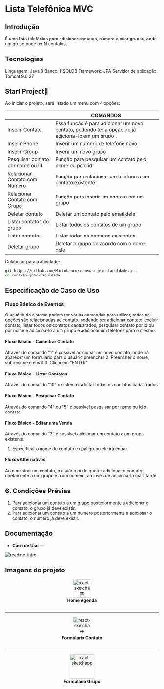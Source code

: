 



# Lista Telefônica MVC


## Introdução

É uma lista telefônica para adicionar contatos, número e criar grupos, onde um grupo pode ter N contatos.

## Tecnologias

Linguagem: Java 8
Banco: HSQLDB
Framework: JPA
Servidor de aplicação: Tomcat 9.0.27



## Start Project🏃‍

Ao iniciar o projeto, será listado um menu com 4 opções:

| |COMANDOS|
|---|---|
Inserir Contato|Essa função é para adicionar um novo contato, podendo ter a opção de já adiciona-lo em um grupo . | |
Inserir Phone | Inserir um número de telefone novo.||
Inserir Group | Inserir um novo grupo  | |
Pesquisar contato por nome ou Id| Função para pesquisar um contato pelo nome ou pelo id  ||
Relacionar Contato com Numero| Função para relacionar um telefone a um contato existente  ||
Relacionar Contato com Grupo| Função para inserir um contato em um grupo  ||
Deletar contato | Deletar um contato pelo email dele ||
Listar contatos do grupo  | Listar todos os contatos de um grupo ||
Listar contatos  | Listar todos os contatos existentes||
Deletar grupo | Deletar o grupo de acordo com o nome dele||

Colaborar para a atividade:

```bash
git https://github.com/MarLubanco/conexao-jdbc-faculdade.git
cd conexao-jdbc-faculdade

```

## Especificação de Caso de Uso 

### Fluxo Básico de Eventos

O usuário do sistema poderá ter vários comandos para utilizar, todas as opções são relacionadas ao contato, podendo ser adicionar contato, excluir contato, listar todos os contatos cadastrados, pesquisar contato por id ou por nome e adiciona-lo a um grupo e adicionar um telefone para o mesmo.

####  Fluxo Básico - Cadastrar Contato
Através do comando "1" é possível adicionar um novo contato, onde irá aparecer um formulário para o usuário preencher
2. Preencher o nome, sobrenome e email
3. Clicar em "ENTER"

#### Fluxo Básico - Listar Contatos
Através do comando "10" o sistema irá listar todos os contatos cadastrados

#### Fluxo Básico - Pesquisar Contato
Através do comando "4" ou "5" é possível pesquisar por nome ou id o contato.


#### Fluxo Básico - Editar uma Venda
Através do comando "7" é possível adicionar um contato a um grupo existente.
1. Especificar o nome do contato e qual grupo ele irá entrar.

#### Fluxos Alternativos
Ao cadastrar um contato, o usuário pode querer adicionar o contato diretamente a um grupo e a um número, ao invés de adiciona-lo mais tarde.

## 6. Condições Prévias
1. Para adicionar um contato a um grupo posteriormente a adicionar o contato, o grupo já deve existir.
2. Para adicionar um contato a um número posteriormente a adicionar o contato, o número já deve existir.

## Documentação
- **Caso de Uso —**

![readme-intro](documentacao/casouso.png)


## Imagens do projeto

<div align="center">
      <img alt="react-sketchapp" src="assets/print2.png" style="max-height:120; width:60; height: auto; max-width:100%" />
</div>

<div align="center">
  <strong>Home Agenda</strong>
</div>
<br>
<hr>

<div align="center">
      <img alt="react-sketchapp" src="assets/print1.png" style="max-height:120; width:60; height: auto; max-width:100%" />
</div>

<div align="center">
  <strong>Formulário Contato</strong>
</div>
<br>
<hr>

<div align="center">
      <img alt="react-sketchapp" src="assets/print3.png" style="max-height:140px; width:80; height: auto; max-width:100%" />
</div>

<div align="center">
  <strong>Formulário Grupo</strong>
</div>